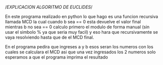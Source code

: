 /*EXPLICACION ALGORITMO DE EUCLIDES*/

En este programa realizado en python lo que hago es una funcion recursiva llamada MCD la cual cuando b sea == 0 esta devuelve el valor final mientras b no sea == 0 calculo 
primero el modulo de forma manual (sin usar el simbolo % ya que seria muy facil) y eso hara que recursivamente se vaya resolviendo hasta que de el MCD final.

En el programa pedira que ingreses a y b esos seran los numeros con los cuales se calculara el MCD asi que una vez ingresados los 2 numeros solo esperamos a que el programa 
imprima el resultado
